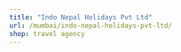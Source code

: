 ```yaml
---
title: "Indo Nepal Holidays Pvt Ltd"
url: /mumbai/indo-nepal-holidays-pvt-ltd/
shop: travel agency
---
```

